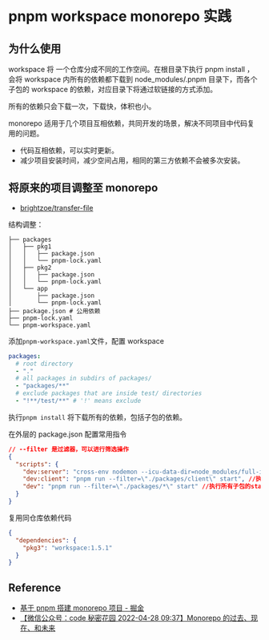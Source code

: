 # pnpm workspace monorepo 实践

## 为什么使用

workspace 将 一个仓库分成不同的工作空间。在根目录下执行 pnpm install ，会将 workspace 内所有的依赖都下载到 node_modules/.pnpm 目录下，而各个子包的 workspace 的依赖，对应目录下将通过软链接的方式添加。

所有的依赖只会下载一次，下载快，体积也小。

monorepo 适用于几个项目互相依赖，共同开发的场景，解决不同项目中代码复用的问题。

- 代码互相依赖，可以实时更新。
- 减少项目安装时间，减少空间占用，相同的第三方依赖不会被多次安装。

## 将原来的项目调整至 monorepo

- [brightzoe/transfer-file](https://github.com/brightzoe/transfer-file)

结构调整：

```
├── packages
│   ├── pkg1
│   │   ├── package.json
│   │   └── pnpm-lock.yaml
│   ├── pkg2
│   │   ├── package.json
│   │   └── pnpm-lock.yaml
│   └── app
│       ├── package.json
│       └── pnpm-lock.yaml
├── package.json # 公用依赖
├── pnpm-lock.yaml
└── pnpm-workspace.yaml

```

添加`pnpm-workspace.yaml`文件，配置 workspace

```yaml title='pnpm-workspace.yaml'
packages:
  # root directory
  - "."
  # all packages in subdirs of packages/
  - "packages/**"
  # exclude packages that are inside test/ directories
  - "!**/test/**" # '!' means exclude
```

执行`pnpm install` 将下载所有的依赖，包括子包的依赖。

在外层的 package.json 配置常用指令

```json title='package.json'
// --filter 是过滤器，可以进行筛选操作
{
  "scripts": {
    "dev:server": "cross-env nodemon --icu-data-dir=node_modules/full-icu './packages/server/index.js'",
    "dev:client": "pnpm run --filter=\"./packages/client\" start", //执行client 包的start命令
    "dev": "pnpm run --filter=\"./packages/*\" start" //执行所有子包的start
  }
}
```

复用同仓库依赖代码

```json title='packages/pkg1/package.json'
{
  "dependencies": {
    "pkg3": "workspace:1.5.1"
  }
}
```

## Reference

- [基于 pnpm 搭建 monorepo 项目 - 掘金](https://juejin.cn/post/7084582387060834340#heading-3)
- [【微信公众号：code 秘密花园 2022-04-28 09:37】Monorepo 的过去、现在、和未来](https://mp.weixin.qq.com/s/U8_30S9B0S_SU3jdgUxFGQ)
<!--//todo: - [rushjs+pnpm之monorepo初探 - 掘金](https://juejin.cn/post/6958360065577320485#heading-0) -->

